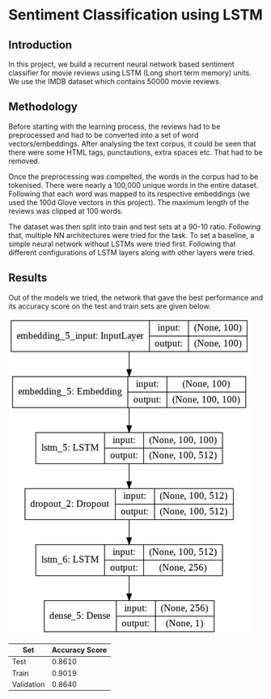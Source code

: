 # Sentiment Classification using LSTM

## Introduction
In this project, we build a recurrent neural network based sentiment classifier for movie reviews using LSTM (Long short term memory) units. We use the IMDB dataset which contains 50000 movie reviews.

## Methodology
Before starting with the learning process, the reviews had to be preprocessed and had to be converted into a set of word vectors/embeddings. After analysing the text corpus, it could be seen that there were some HTML tags, punctautions, extra spaces etc. That had to be removed.

Once the preprocessing was compelted, the words in the corpus had to be tokenised. There were nearly a 100,000 unique words in the entire dataset. Following that each word was mapped to its respective embeddings (we used the 100d Glove vectors in this project). The maximum length of the reviews was clipped at 100 words.

The dataset was then split into train and test sets at a 90-10 ratio. Following that, multiple NN architectures were tried for the task. To set a baseline, a simple neural network without LSTMs were tried first. Following that different configurations of LSTM layers along with other layers were tried.

## Results
Out of the models we tried, the network that gave the best performance and its accuracy score on the test  and train sets are given below.

![LSTM Network](https://github.com/muhammedsalihk/Sentiment-Classification-using-LSTM/blob/master/Images/download.png)

| Set | Accuracy Score |
| ------------- | ------------- |
| Test  | 0.8610  |
| Train  | 0.9019  |
| Validation  | 0.8640  |
